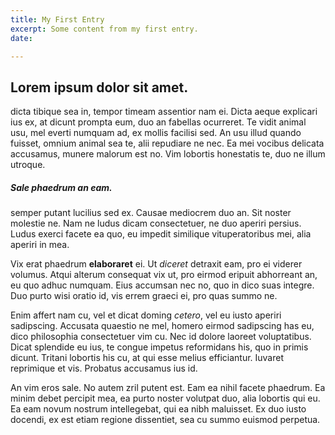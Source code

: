 ```yaml
---
title: My First Entry
excerpt: Some content from my first entry.
date: 

---
```

## Lorem ipsum dolor sit amet.

dicta tibique sea in, tempor timeam assentior nam ei. Dicta aeque explicari ius ex, at dicunt prompta eum, duo an fabellas ocurreret. Te vidit animal usu, mel everti numquam ad, ex mollis facilisi sed. An usu illud quando fuisset, omnium animal sea te, alii repudiare ne nec. Ea mei vocibus delicata accusamus, munere malorum est no. Vim lobortis honestatis te, duo ne illum utroque.

##### Sale phaedrum an eam. 

semper putant lucilius sed ex. Causae mediocrem duo an. Sit noster molestie ne. Nam ne ludus dicam consectetuer, ne duo aperiri persius. Ludus exerci facete ea quo, eu impedit similique vituperatoribus mei, alia aperiri in mea.

Vix erat phaedrum **elaboraret** ei. Ut _diceret_ detraxit eam, pro ei viderer volumus. Atqui alterum consequat vix ut, pro eirmod eripuit abhorreant an, eu quo adhuc numquam. Eius accumsan nec no, quo in dico suas integre. Duo purto wisi oratio id, vis errem graeci ei, pro quas summo ne.

Enim affert nam cu, vel et dicat doming _cetero_, vel eu iusto aperiri sadipscing. Accusata quaestio ne mel, homero eirmod sadipscing has eu, dico philosophia consectetuer vim cu. Nec id dolore laoreet voluptatibus. Dicat splendide eu ius, te congue impetus reformidans his, quo in primis dicunt. Tritani lobortis his cu, at qui esse melius efficiantur. Iuvaret reprimique et vis. Probatus accusamus ius id.

An vim eros sale. No autem zril putent est. Eam ea nihil facete phaedrum. Ea minim debet percipit mea, ea purto noster volutpat duo, alia lobortis qui eu. Ea eam novum nostrum intellegebat, qui ea nibh maluisset. Ex duo iusto docendi, ex est etiam regione dissentiet, sea cu summo euismod perpetua.